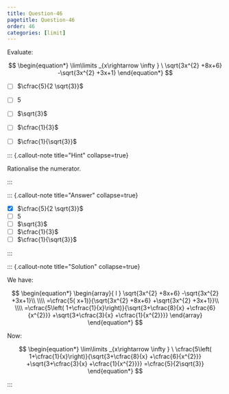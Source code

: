 ```yaml
---
title: Question-46
pagetitle: Question-46
order: 46
categories: [limit]
---
```


Evaluate:

$$
\begin{equation*}
\lim\limits _{x\rightarrow \infty } \ \sqrt{3x^{2} +8x+6} -\sqrt{3x^{2} +3x+1}
\end{equation*}
$$

- [ ] $\cfrac{5}{2 \sqrt{3}}$
- [ ] $5$
- [ ] $\sqrt{3}$
- [ ] $\cfrac{1}{3}$
- [ ] $\cfrac{1}{\sqrt{3}}$


::: {.callout-note title="Hint" collapse=true}

Rationalise the numerator.

:::

::: {.callout-note title="Answer" collapse=true}

- [x] $\cfrac{5}{2 \sqrt{3}}$
- [ ] $5$
- [ ] $\sqrt{3}$
- [ ] $\cfrac{1}{3}$
- [ ] $\cfrac{1}{\sqrt{3}}$

:::

::: {.callout-note title="Solution" collapse=true}

We have:

$$
\begin{equation*}
\begin{array}{ l }
\sqrt{3x^{2} +8x+6} -\sqrt{3x^{2} +3x+1}\\
 \\\\
=\cfrac{5( x+1)}{\sqrt{3x^{2} +8x+6} +\sqrt{3x^{2} +3x+1}}\\
 \\\\
=\cfrac{5\left( 1+\cfrac{1}{x}\right)}{\sqrt{3+\cfrac{8}{x} +\cfrac{6}{x^{2}}} +\sqrt{3+\cfrac{3}{x} +\cfrac{1}{x^{2}}}}
\end{array}
\end{equation*}
$$

Now:

$$
\begin{equation*}
\lim\limits _{x\rightarrow \infty } \ \cfrac{5\left( 1+\cfrac{1}{x}\right)}{\sqrt{3+\cfrac{8}{x} +\cfrac{6}{x^{2}}} +\sqrt{3+\cfrac{3}{x} +\cfrac{1}{x^{2}}}} =\cfrac{5}{2\sqrt{3}}
\end{equation*}
$$

:::
